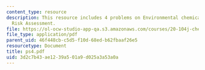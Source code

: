 ```yaml
---
content_type: resource
description: This resource includes 4 problems on Environmental chemicals and Health
  Risk Assessment.
file: https://ol-ocw-studio-app-qa.s3.amazonaws.com/courses/20-104j-chemicals-in-the-environment-toxicology-and-public-health-be-104j-spring-2005/3d2c7b43ae1239a501a9d025a3a53a0a_ps4.pdf
file_type: application/pdf
parent_uid: 46f448cb-c5d5-f10d-68ed-b62fbaaf26e5
resourcetype: Document
title: ps4.pdf
uid: 3d2c7b43-ae12-39a5-01a9-d025a3a53a0a
---
```

